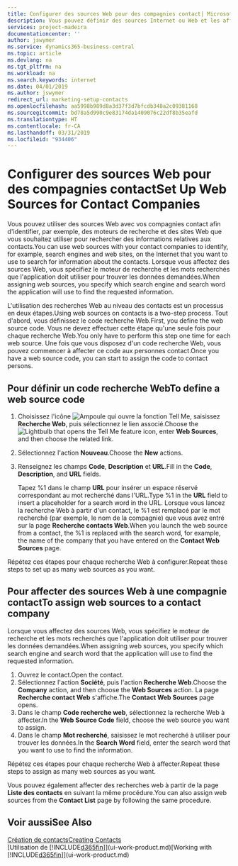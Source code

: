 ```yaml
---
title: Configurer des sources Web pour des compagnies contact| Microsoft Docs
description: Vous pouvez définir des sources Internet ou Web et les affecter à une compagnie contact pour identifier la manière dont vous souhaitez rechercher des informations sur vos contacts.
services: project-madeira
documentationcenter: ''
author: jswymer
ms.service: dynamics365-business-central
ms.topic: article
ms.devlang: na
ms.tgt_pltfrm: na
ms.workload: na
ms.search.keywords: internet
ms.date: 04/01/2019
ms.author: jswymer
redirect_url: marketing-setup-contacts
ms.openlocfilehash: aa5998b989d8a3d37f3d7bfcdb348a2c09381168
ms.sourcegitcommit: bd78a5d990c9e83174da1409076c22df8b35eafd
ms.translationtype: HT
ms.contentlocale: fr-CA
ms.lasthandoff: 03/31/2019
ms.locfileid: "934406"
---
```

# <a name="set-up-web-sources-for-contact-companies"></a><span data-ttu-id="95cb4-103">Configurer des sources Web pour des compagnies contact</span><span class="sxs-lookup"><span data-stu-id="95cb4-103">Set Up Web Sources for Contact Companies</span></span>
<span data-ttu-id="95cb4-104">Vous pouvez utiliser des sources Web avec vos compagnies contact afin d'identifier, par exemple, des moteurs de recherche et des sites Web que vous souhaitez utiliser pour rechercher des informations relatives aux contacts.</span><span class="sxs-lookup"><span data-stu-id="95cb4-104">You can use web sources with your contact companies to identify, for example, search engines and web sites, on the Internet that you want to use to search for information about the contacts.</span></span> <span data-ttu-id="95cb4-105">Lorsque vous affectez des sources Web, vous spécifiez le moteur de recherche et les mots recherchés que l'application doit utiliser pour trouver les données demandées.</span><span class="sxs-lookup"><span data-stu-id="95cb4-105">When assigning web sources, you specify which search engine and search word the application will use to find the requested information.</span></span>

<span data-ttu-id="95cb4-106">L'utilisation des recherches Web au niveau des contacts est un processus en deux étapes.</span><span class="sxs-lookup"><span data-stu-id="95cb4-106">Using web sources on contacts is a two-step process.</span></span> <span data-ttu-id="95cb4-107">Tout d'abord, vous définissez le code recherche Web.</span><span class="sxs-lookup"><span data-stu-id="95cb4-107">First, you define the web source code.</span></span> <span data-ttu-id="95cb4-108">Vous ne devez effectuer cette étape qu'une seule fois pour chaque recherche Web.</span><span class="sxs-lookup"><span data-stu-id="95cb4-108">You only have to perform this step one time for each web source.</span></span> <span data-ttu-id="95cb4-109">Une fois que vous disposez d'un code recherche Web, vous pouvez commencer à affecter ce code aux personnes contact.</span><span class="sxs-lookup"><span data-stu-id="95cb4-109">Once you have a web source code, you can start to assign the code to contact persons.</span></span>

## <a name="to-define-a-web-source-code"></a><span data-ttu-id="95cb4-110">Pour définir un code recherche Web</span><span class="sxs-lookup"><span data-stu-id="95cb4-110">To define a web source code</span></span>
1. <span data-ttu-id="95cb4-111">Choisissez l'icône ![Ampoule qui ouvre la fonction Tell Me](media/ui-search/search_small.png "Dites-moi ce que vous voulez faire"), saisissez **Recherche Web**, puis sélectionnez le lien associé.</span><span class="sxs-lookup"><span data-stu-id="95cb4-111">Choose the ![Lightbulb that opens the Tell Me feature](media/ui-search/search_small.png "Tell me what you want to do") icon, enter **Web Sources**, and then choose the related link.</span></span>
2. <span data-ttu-id="95cb4-112">Sélectionnez l'action **Nouveau**.</span><span class="sxs-lookup"><span data-stu-id="95cb4-112">Choose the **New** actions.</span></span>
3. <span data-ttu-id="95cb4-113">Renseignez les champs **Code**, **Description** et **URL**.</span><span class="sxs-lookup"><span data-stu-id="95cb4-113">Fill in the **Code**, **Description**, and **URL** fields.</span></span>

    <span data-ttu-id="95cb4-114">Tapez %1 dans le champ **URL** pour insérer un espace réservé correspondant au mot recherché dans l'URL.</span><span class="sxs-lookup"><span data-stu-id="95cb4-114">Type %1 in the **URL** field to insert a placeholder for a search word in the URL.</span></span> <span data-ttu-id="95cb4-115">Lorsque vous lancez la recherche Web à partir d'un contact, le %1 est remplacé par le mot recherché (par exemple, le nom de la compagnie) que vous avez entré sur la page **Recherche contacts Web**.</span><span class="sxs-lookup"><span data-stu-id="95cb4-115">When you launch the web source from a contact, the %1 is replaced with the search word, for example, the name of the company that you have entered on the **Contact Web Sources** page.</span></span>

<span data-ttu-id="95cb4-116">Répétez ces étapes pour chaque recherche Web à configurer.</span><span class="sxs-lookup"><span data-stu-id="95cb4-116">Repeat these steps to set up as many web sources as you want.</span></span>

## <a name="to-assign-web-sources-to-a-contact-company"></a><span data-ttu-id="95cb4-117">Pour affecter des sources Web à une compagnie contact</span><span class="sxs-lookup"><span data-stu-id="95cb4-117">To assign web sources to a contact company</span></span>
<span data-ttu-id="95cb4-118">Lorsque vous affectez des sources Web, vous spécifiez le moteur de recherche et les mots recherchés que l'application doit utiliser pour trouver les données demandées.</span><span class="sxs-lookup"><span data-stu-id="95cb4-118">When assigning web sources, you specify which search engine and search word that the application will use to find the requested information.</span></span>

1. <span data-ttu-id="95cb4-119">Ouvrez le contact.</span><span class="sxs-lookup"><span data-stu-id="95cb4-119">Open the contact.</span></span>
2. <span data-ttu-id="95cb4-120">Sélectionnez l'action **Société**, puis l'action **Recherche Web**.</span><span class="sxs-lookup"><span data-stu-id="95cb4-120">Choose the **Company** action, and then choose the **Web Sources** action.</span></span> <span data-ttu-id="95cb4-121">La page **Recherche contact Web** s'affiche.</span><span class="sxs-lookup"><span data-stu-id="95cb4-121">The **Contact Web Sources** page opens.</span></span>
3. <span data-ttu-id="95cb4-122">Dans le champ **Code recherche web**, sélectionnez la recherche Web à affecter.</span><span class="sxs-lookup"><span data-stu-id="95cb4-122">In the **Web Source Code** field, choose the web source you want to assign.</span></span>
4. <span data-ttu-id="95cb4-123">Dans le champ **Mot recherché**, saisissez le mot recherché à utiliser pour trouver les données.</span><span class="sxs-lookup"><span data-stu-id="95cb4-123">In the **Search Word** field, enter the search word that you want to use to find the information.</span></span>

<span data-ttu-id="95cb4-124">Répétez ces étapes pour chaque recherche Web à affecter.</span><span class="sxs-lookup"><span data-stu-id="95cb4-124">Repeat these steps to assign as many web sources as you want.</span></span>

<span data-ttu-id="95cb4-125">Vous pouvez également affecter des recherches web à partir de la page **Liste des contacts** en suivant la même procédure.</span><span class="sxs-lookup"><span data-stu-id="95cb4-125">You can also assign web sources from the **Contact List** page by following the same procedure.</span></span>

## <a name="see-also"></a><span data-ttu-id="95cb4-126">Voir aussi</span><span class="sxs-lookup"><span data-stu-id="95cb4-126">See Also</span></span>
[<span data-ttu-id="95cb4-127">Création de contacts</span><span class="sxs-lookup"><span data-stu-id="95cb4-127">Creating Contacts</span></span>](marketing-create-contact-companies.md)  
<span data-ttu-id="95cb4-128">[Utilisation de [!INCLUDE[d365fin](includes/d365fin_md.md)]](ui-work-product.md)</span><span class="sxs-lookup"><span data-stu-id="95cb4-128">[Working with [!INCLUDE[d365fin](includes/d365fin_md.md)]](ui-work-product.md)</span></span>
